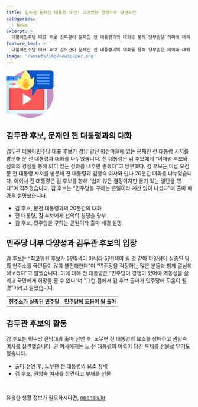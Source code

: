 ```yaml
---
title: 김두관 문재인 대통령 도전! 의미있는 경쟁으로 당권도전
categories:
  - News
excerpt: >
  더불어민주당 대표 후보 김두관이 문재인 전 대통령과의 대화를 통해 당부받은 의미에 대해 언급했다. 김 후보는 민주당 내 다양성 부재 문제에 대한 우려를 표현하며 민주당을 걱정하는 많은 분들과 함께 당의 현주소를 바꾸겠다고 다짐했다. 또한, 김 후보는 경남 양산 평산마을에 있는 문재인 전 대통령 사저를 방문해 문 전 대통령과 김정숙 여사와 만나 대화를 나누었고, 노무현 전 대통령의 묘소를 참배하고 권양숙 여사를 접견했다.
feature_text: >
  더불어민주당 대표 후보 김두관이 문재인 전 대통령과의 대화를 통해 당부받은 의미에 대해 언급했다. 김 후보는 민주당 내 다양성 부재 문제에 대한 우려를 표현하며 민주당을 걱정하는 많은 분들과 함께 당의 현주소를 바꾸겠다고 다짐했다. 또한, 김 후보는 경남 양산 평산마을에 있는 문재인 전 대통령 사저를 방문해 문 전 대통령과 김정숙 여사와 만나 대화를 나누었고, 노무현 전 대통령의 묘소를 참배하고 권양숙 여사를 접견했다.
image: '/assets/img/newspaper.png'
---
```


<p><img src="/assets/img/news.png" alt="rentncar 속보" /></p>

<h2 data-ke-size="size26">김두관 후보, 문재인 전 대통령과의 대화</h2>

<p data-ke-size="size16">김두관 더불어민주당 대표 후보가 경남 양산 평산마을에 있는 문재인 전 대통령 사저를 방문해 문 전 대통령과 대화를 나누었습니다. 전 대통령은 김 후보에게 “이재명 후보와 선의의 경쟁을 통해 의미 있는 성과를 내주면 좋겠다”고 당부했다. 김 후보는 이날 오전 문 전 대통령 사저를 방문해 전 대통령과 김정숙 여사와 만나 20분간 대화를 나누었습니다. 이어서 전 대통령은 김 후보를 향해 “쉽지 않은 결정이지만 용기 있는 결단을 했다”며 격려했습니다. 김 후보는 “민주당을 구하는 큰일이라 계산 없이 나섰다”며 출마 배경을 설명했습니다.</p>

<ul>
<li>김 후보, 문전 대통령과의 20분간의 대화</li>
<li>전 대통령, 김 후보에게 선의의 경쟁을 당부</li>
<li>김 후보, 민주당을 구하는 큰일이라 출마 배경 설명</li>
</ul>

<h2 data-ke-size="size26">민주당 내부 다양성과 김두관 후보의 입장</h2>

<p data-ke-size="size16">김 후보는 “최고위원 후보가 5인5색이 아니라 5인1색이 될 것 같아 다양성이 실종된 당의 현주소를 국민들이 많이 불편해한다”며 “민주당을 걱정하는 많은 분들과 함께 열심히 해보겠다”고 말했습니다. 이에 대해 전 대통령은 “민주당이 경쟁이 있어야 역동성을 살리고 국민에게 희망을 줄 수 있다”며 “그런 점에서 김 후보 출마가 민주당에 도움이 될 것”이라고 말했습니다.</p>

<table>
<tr>
<td style="text-align: center; height: 17px;"><b>현주소가 실종된 민주당</b></td>
<td style="text-align: center; height: 17px;"><b>민주당에 도움이 될 출마</b></td>
</tr>
</table>

<h2 data-ke-size="size26">김두관 후보의 활동</h2>

<p data-ke-size="size16">김 후보는 민주당 전당대회 출마 선언 후, 노무현 전 대통령의 묘소를 참배하고 권양숙 여사를 접견했습니다. 권 여사에게는 노 전 대통령의 어록이 담긴 부채를 선물로 받기도 했습니다.</p>

<ul>
<li>출마 선언 후, 노무현 전 대통령의 묘소 참배</li>
<li>김 후보, 권양숙 여사를 접견하고 부채를 선물</li>
</ul>

<p data-ke-size="size16">&nbsp;</p>
유용한 생활 정보가 필요하시다면, <a href="https://opensis.kr" rel="dofollow">opensis.kr</a>


